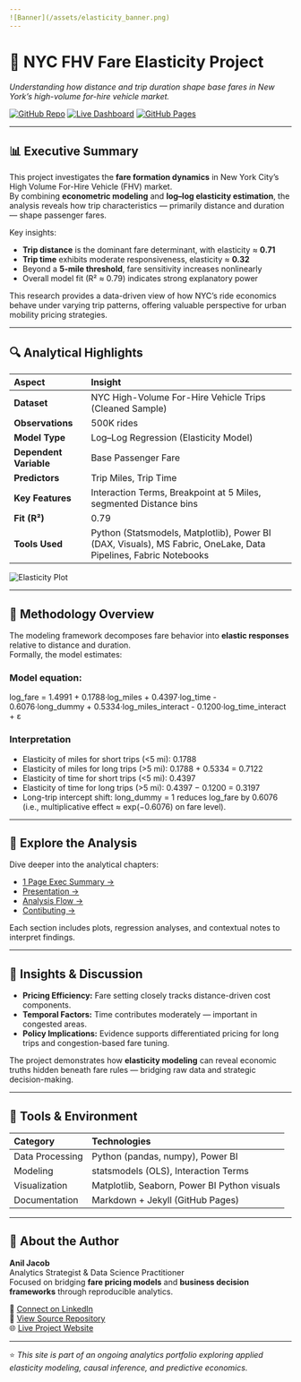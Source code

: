 ```yaml
---
![Banner](/assets/elasticity_banner.png) 
---
```

# 🚖 NYC FHV Fare Elasticity Project  
*Understanding how distance and trip duration shape base fares in New York’s high-volume for-hire vehicle market.*

[![GitHub Repo](https://img.shields.io/badge/View%20Code%20on-GitHub-black?logo=github)](https://github.com/<your-username>/<your-repo>)
[![Live Dashboard](https://img.shields.io/badge/Open%20Dashboard-blue?logo=powerbi)](https://app.powerbi.com/groups/353ab8e0-5409-4050-befe-001d5b035b7b/reports/68263f94-3d24-432b-aa79-27d7b52f4906/0dc4a2b5702e837c5d7b?experience=power-bi)
[![GitHub Pages](https://img.shields.io/badge/Visit-Live%20Site-green?logo=githubpages)](https://github.com/AwesomeAnil/nyc-fhv-driver-pay-prediction)

---

## 📊 Executive Summary
This project investigates the **fare formation dynamics** in New York City’s High Volume For-Hire Vehicle (FHV) market.  
By combining **econometric modeling** and **log–log elasticity estimation**, the analysis reveals how trip characteristics — primarily distance and duration — shape passenger fares.

Key insights:
- **Trip distance** is the dominant fare determinant, with elasticity ≈ **0.71**  
- **Trip time** exhibits moderate responsiveness, elasticity ≈ **0.32**  
- Beyond a **5-mile threshold**, fare sensitivity increases nonlinearly  
- Overall model fit (R² ≈ 0.79) indicates strong explanatory power  

This research provides a data-driven view of how NYC’s ride economics behave under varying trip patterns, offering valuable perspective for urban mobility pricing strategies.

---

## 🔍 Analytical Highlights
| Aspect | Insight |
|:--|:--|
| **Dataset** | NYC High-Volume For-Hire Vehicle Trips (Cleaned Sample) |
| **Observations** | 500K rides |
| **Model Type** | Log–Log Regression (Elasticity Model) | Log Regression with Distance-bins | Log Regression with Interactions (short vs. long trips |
| **Dependent Variable** | Base Passenger Fare |
| **Predictors** | Trip Miles, Trip Time |
| **Key Features** | Interaction Terms, Breakpoint at 5 Miles, segmented Distance bins |
| **Fit (R²)** | 0.79 |
| **Tools Used** | Python (Statsmodels, Matplotlib), Power BI (DAX, Visuals), MS Fabric, OneLake, Data Pipelines, Fabric Notebooks |

![Elasticity Plot]([elasticities_distance_bins.png)

---

## 🧮 Methodology Overview
The modeling framework decomposes fare behavior into **elastic responses** relative to distance and duration.  
Formally, the model estimates:

### Model equation:
log_fare = 1.4991 + 0.1788·log_miles + 0.4397·log_time - 0.6076·long_dummy + 0.5334·log_miles_interact - 0.1200·log_time_interact + ε


### Interpretation
- Elasticity of miles for short trips (<5 mi): 0.1788
- Elasticity of miles for long trips (>5 mi): 0.1788 + 0.5334 = 0.7122
- Elasticity of time for short trips (<5 mi): 0.4397
- Elasticity of time for long trips (>5 mi): 0.4397 − 0.1200 = 0.3197
- Long-trip intercept shift: long_dummy = 1 reduces log_fare by 0.6076 (i.e., multiplicative effect ≈ exp(−0.6076) on fare level).

---

## 🧩 Explore the Analysis
Dive deeper into the analytical chapters:

- [1 Page Exec Summary →](EXEC_1PAGER.md)
- [Presentation →](PRESENTATION.md)
- [Analysis Flow →](analysis_flow.md)
- [Contibuting →](CONTRIBUTING.md)

Each section includes plots, regression analyses, and contextual notes to interpret findings.

---

## 🧠 Insights & Discussion
- **Pricing Efficiency:** Fare setting closely tracks distance-driven cost components.  
- **Temporal Factors:** Time contributes moderately — important in congested areas.  
- **Policy Implications:** Evidence supports differentiated pricing for long trips and congestion-based fare tuning.  

The project demonstrates how **elasticity modeling** can reveal economic truths hidden beneath fare rules — bridging raw data and strategic decision-making.

---

## 📘 Tools & Environment
| Category | Technologies |
|:--|:--|
| Data Processing | Python (pandas, numpy), Power BI |
| Modeling | statsmodels (OLS), Interaction Terms |
| Visualization | Matplotlib, Seaborn, Power BI Python visuals |
| Documentation | Markdown + Jekyll (GitHub Pages) |

---

## 👤 About the Author
**Anil Jacob**  
Analytics Strategist & Data Science Practitioner  
Focused on bridging **fare pricing models** and **business decision frameworks** through reproducible analytics.

📧 [Connect on LinkedIn](https://www.linkedin.com/in/anil-jacobs)  
📂 [View Source Repository](https://github.com/AwesomeAnil/<your-repo>)  
🌐 [Live Project Website](https://github.com/AwesomeAnil/nyc-fhv-driver-pay-prediction)

---

⭐ *This site is part of an ongoing analytics portfolio exploring applied elasticity modeling, causal inference, and predictive economics.*
